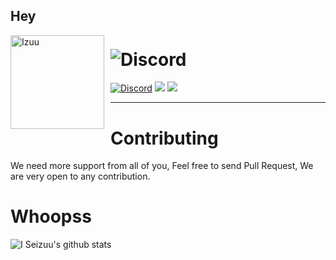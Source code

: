 ## Hey
<img width="150" height="150" align="left" style="float: left; margin: 0 10px 0 0;" alt="Izuu" src="https://static.zerochan.net/Yuudachi.%28Kantai.Collection%29.full.2056665.jpg">

# ![Discord](https://discord.c99.nl/widget/theme-2/271576733168173057.png)
[![Discord](https://discordapp.com/api/guilds/272348156035989504/embed.png)](https://discord.gg/YmJEcFR)
<img src ="https://badgen.net/badge/spaghetti/coder/red">
<img src ="https://badgen.net/badge/rip/english/black">
<br>

<hr>

# Contributing
We need more support from all of you, Feel free to send Pull Request, We are very open to any contribution.


# Whoopss
![I Seizuu's github stats](https://github-readme-stats.vercel.app/api?username=VeguiIzumi&show_icons=true&theme=radical)
